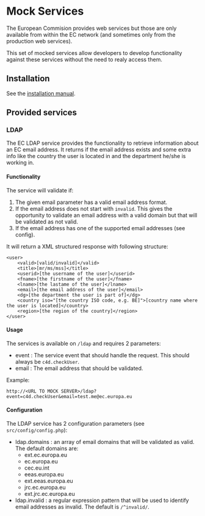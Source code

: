 
# Mock Services

The European Commision provides web services but those are only available from 
within the EC network (and sometimes only from the production web services).
 
This set of mocked services allow developers to develop functionality against 
these services without the need to realy access them.


## Installation

See the [installation manual](INSTALL.md).


## Provided services

### LDAP

The EC LDAP service provides the functionality to retrieve information about an
EC email address. It returns if the email address exists and some extra info
like the country the user is located in and the department he/she is working in.

#### Functionality

The service will validate if:

1. The given email parameter has a valid email address format.
2. If the email address does not start with `invalid`. This gives the 
   opportunity to validate an email address with a valid domain but that will
   be validated as not valid.
3. If the email address has one of the supported email addresses (see config).

It will return a XML structured response with following structure:

```
<user>
    <valid>[valid/invalid]</valid>
    <title>[mr/ms/mss]</title>
    <userid>[the username of the user]</userid>
    <fname>[the firstname of the user]</fname>
    <lname>[the lastame of the user]</lname>
    <email>[the email address of the user]</email>
    <dg>[the department the user is part of]</dg>
    <country iso="[the country ISO code, e.g. BE]">[country name where the user is located]</country>
    <region>[the region of the country]</region>
</user>
```

#### Usage

The services is available on `/ldap` and requires 2 parameters:

* event : The service event that should handle the request. This should always 
  be `c4d.checkUser`.
* email : The email address that should be validated.

Example:

```
http://<URL TO MOCK SERVER>/ldap?event=c4d.checkUser&email=test.me@ec.europa.eu
```

#### Configuration

The LDAP service has 2 configuration parameters (see `src/config/config.php`):

* ldap.domains : an array of email domains that will be validated as valid.
  The default domains are:
  * ext.ec.europa.eu
  * ec.europa.eu
  * cec.eu.int
  * eeas.europa.eu
  * ext.eeas.europa.eu
  * jrc.ec.europa.eu
  * ext.jrc.ec.europa.eu
* ldap.invalid : a regular expression pattern that will be used to identify 
  email addresses as invalid. The default is `/^invalid/`.

